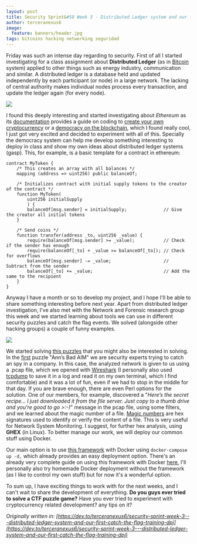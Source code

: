 ```yaml
---
layout: post
title: Security Sprint&#58 Week 3 - Distributed Ledger system and our first Catch The Flag training
author: terceranexus6
image:
  feature: banners/header.jpg
tags: bitcoins hacking networking seguridad
---
```


Friday was such an intense day regarding to security. First of all I started investigating for a class assignment about **Distributed Ledger** (as in [Bitcoin](https://dev.to/terceranexus6/bitcoins-d00) system) applied to other things such as energy industry, communication and similar. A distributed ledger is a database held and updated independently by each participant (or node) in a large network. The lacking of central authority makes individual nodes process every transaction, and update the ledger again (for every node).

<img src="{{ site.url }}/assets/images/dev.to/giphy.gif" style="display: block; margin: 0 auto;">

I found this deeply interesting and started investigating about *Ethereum* as its [documentation](https://www.ethereum.org/) provides a guide on coding to [create your own cryptocurrency](https://www.ethereum.org/token) or a [democracy on the blockchain](https://www.ethereum.org/dao), which I found really cool, I just got very excited and decided to experiment with all of this. Specially the democracy system can help me develop something interesting to deploy in class and show my own ideas about distributed ledger systems (gasp). This, for example, is a basic template for a contract in ethereum:

```
contract MyToken {
    /* This creates an array with all balances */
    mapping (address => uint256) public balanceOf;

    /* Initializes contract with initial supply tokens to the creator of the contract */
    function MyToken(
        uint256 initialSupply
        ) {
        balanceOf[msg.sender] = initialSupply;              // Give the creator all initial tokens
    }

    /* Send coins */
    function transfer(address _to, uint256 _value) {
        require(balanceOf[msg.sender] >= _value);           // Check if the sender has enough
        require(balanceOf[_to] + _value >= balanceOf[_to]); // Check for overflows
        balanceOf[msg.sender] -= _value;                    // Subtract from the sender
        balanceOf[_to] += _value;                           // Add the same to the recipient
    }
}
```

Anyway I have a month or so to develop my project, and I hope I'll be able to share something interesting before next year. Apart from distributed ledger investigation, I've also met with the Network and Forensic research group this week and we started learning about tools we can use in different security puzzles and catch the flag events. We solved (alongside other hacking groups) a couple of funny examples.

<img src="{{ site.url }}/assets/images/dev.to/iVHfwLc.gif" style="display: block; margin: 0 auto;">

We started solving [this puzzles](http://forensicscontest.com/puzzles) that you might also be interested in solving. In the [first](http://forensicscontest.com/2009/09/25/puzzle-1-anns-bad-aim) puzzle "Ann’s Bad AIM" we are security experts trying to catch an spy in a company. In this case, the analyzed network is given to us using a .pcap file, which we opened with [Wireshark](https://www.wireshark.org/) (I personally also used [tcpdump](https://dev.to/terceranexus6/security-sprint-week-2---choosing-a-nice-point-to-sniff-and-using-tcpdump-for-packet-analysis--e9) to save it in a log and read it on my own terminal, which I find comfortable) and it was a lot of fun, even if we had to stop in the middle for that day. If you are brave enough, there are even Perl options for the solution. One of our members, for example, discovered a "*Here’s the secret recipe… I just downloaded it from the file server. Just copy to a thumb drive and you’re good to go >:-)*" message in the pcap file, using some filters, and we learned about the magic number of a file. [Magic numbers](https://en.wikipedia.org/wiki/List_of_file_signatures) are hex signatures used to identify or verify the content of a file. This is very useful for Network System Monitoring. I suggest, for further hex analysis, using **GHEX** (in Linux). To better manage our work, we will deploy our common stuff using Docker.

Our main option is to use [this framework](https://github.com/CTFd/CTFd) with Docker using `docker-compose up -d,` which already provides an easy deployment option. There's an already very complete guide on using this framework with Docker [here](https://medium.com/@rkkautsar/how-docker-helps-me-manage-a-capture-the-flag-competition-7af303c1de2), I'll personally also try homemade Docker deployment without the framework (as I like to control my own stuff) but for now it's a wonderful option.

To sum up, I have exciting things to work with for the next weeks, and I can't wait to share the development of everything. **Do you guys ever tried to solve a CTF puzzle game?** Have you ever tried to experiment with cryptocurrency related development? any tips on it?

*Originally written in: [https://dev.to/terceranexus6/security-sprint-week-3---distributed-ledger-system-and-our-first-catch-the-flag-training-dpj](https://dev.to/terceranexus6/security-sprint-week-3---distributed-ledger-system-and-our-first-catch-the-flag-training-dpj)*
